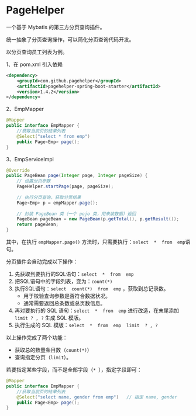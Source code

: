 # PageHelper

一个基于 Mybatis 的第三方分页查询插件。

统一抽象了分页查询操作，可以简化分页查询代码开发。

以分页查询员工列表为例。

1、在  pom.xml 引入依赖

```xml
<dependency>
    <groupId>com.github.pagehelper</groupId>
    <artifactId>pagehelper-spring-boot-starter</artifactId>
    <version>1.4.2</version>
</dependency>
```

2、EmpMapper

```java
@Mapper
public interface EmpMapper {
    //获取当前页的结果列表
    @Select("select * from emp")
    public Page<Emp> page();
}
```

3、EmpServiceImpl

```java
@Override
public PageBean page(Integer page, Integer pageSize) {
    // 设置分页参数
    PageHelper.startPage(page, pageSize); 
    
    // 执行分页查询，获取分页结果
    Page<Emp> p = empMapper.page();
    
    // 封装 PageBean 类（一个 pojo 类，用来装数据）返回
    PageBean pageBean = new PageBean(p.getTotal(), p.getResult()); 
    return pageBean;
}
```

其中，在执行 `empMapper.page()` 方法时，只需要执行：`select  *  from  emp`语句。

分页插件会自动完成以下操作：

1. 先获取到要执行的SQL语句：`select  *  from  emp`
2. 把SQL语句中的字段列表，变为：`count(*)`
3. 执行SQL语句：`select  count(*)  from  emp`   ，获取到总记录数。
	- 用于校验查询参数是否符合数据状况。
	- 通常需要返回总条数或总页数信息。
4. 再对要执行的 SQL 语句：`select  *  from  emp` 进行改造，在末尾添加 `limit ? , ?` 生成 SQL 模版。
5. 执行生成的 SQL 模版：`select  *  from  emp  limit  ? , ? `

以上操作完成了两个功能：

- 获取总的数量条目数（`count(*)`）
- 查询指定分页（`limit`）。

若要指定某些字段，而不是全部字段（`* `），指定字段即可：

```java
@Mapper
public interface EmpMapper {
    //获取当前页的结果列表
    @Select("select name, gender from emp")   // 指定 name, gender
    public Page<Emp> page();
}
```

